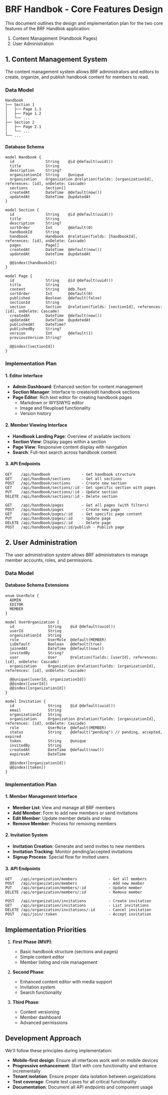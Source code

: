 # BRF Handbok - Core Features Design

This document outlines the design and implementation plan for the two core features of the BRF Handbok application:

1. Content Management (Handbook Pages)
2. User Administration

## 1. Content Management System

The content management system allows BRF administrators and editors to create, organize, and publish handbook content for members to read.

### Data Model

```
Handbook
├── Section 1
│   ├── Page 1.1
│   ├── Page 1.2
│   └── ...
├── Section 2
│   ├── Page 2.1
│   └── ...
└── ...
```

#### Database Schema

```prisma
model Handbook {
  id              String    @id @default(uuid())
  title           String
  description     String?
  organizationId  String    @unique
  organization    Organization @relation(fields: [organizationId], references: [id], onDelete: Cascade)
  sections        Section[]
  createdAt       DateTime  @default(now())
  updatedAt       DateTime  @updatedAt
}

model Section {
  id              String    @id @default(uuid())
  title           String
  description     String?
  sortOrder       Int       @default(0)
  handbookId      String
  handbook        Handbook  @relation(fields: [handbookId], references: [id], onDelete: Cascade)
  pages           Page[]
  createdAt       DateTime  @default(now())
  updatedAt       DateTime  @updatedAt

  @@index([handbookId])
}

model Page {
  id              String    @id @default(uuid())
  title           String
  content         String    @db.Text
  sortOrder       Int       @default(0)
  published       Boolean   @default(false)
  sectionId       String
  section         Section   @relation(fields: [sectionId], references: [id], onDelete: Cascade)
  createdAt       DateTime  @default(now())
  updatedAt       DateTime  @updatedAt
  publishedAt     DateTime?
  publishedBy     String?
  version         Int       @default(1)
  previousVersion String?

  @@index([sectionId])
}
```

### Implementation Plan

#### 1. Editor Interface

- **Admin Dashboard**: Enhanced section for content management
- **Section Manager**: Interface to create/edit handbook sections
- **Page Editor**: Rich text editor for creating handbook pages
  - Markdown or WYSIWYG editor
  - Image and fileupload functionality
  - Version history

#### 2. Member Viewing Interface

- **Handbook Landing Page**: Overview of available sections
- **Section View**: Display pages within a section
- **Page View**: Responsive content display with navigation
- **Search**: Full-text search across handbook content

#### 3. API Endpoints

```
GET    /api/handbook              - Get handbook structure
GET    /api/handbook/sections     - Get all sections
POST   /api/handbook/sections     - Create new section
GET    /api/handbook/sections/:id - Get specific section with pages
PUT    /api/handbook/sections/:id - Update section
DELETE /api/handbook/sections/:id - Delete section

GET    /api/handbook/pages        - Get all pages (with filters)
POST   /api/handbook/pages        - Create new page
GET    /api/handbook/pages/:id    - Get specific page content
PUT    /api/handbook/pages/:id    - Update page
DELETE /api/handbook/pages/:id    - Delete page
POST   /api/handbook/pages/:id/publish - Publish page
```

## 2. User Administration

The user administration system allows BRF administrators to manage member accounts, roles, and permissions.

### Data Model

#### Database Schema Extensions

```prisma
enum UserRole {
  ADMIN
  EDITOR
  MEMBER
}

model UserOrganization {
  id               String    @id @default(uuid())
  userId           String
  organizationId   String
  role             UserRole  @default(MEMBER)
  isDefault        Boolean   @default(true)
  joinedAt         DateTime  @default(now())
  invitedBy        String?
  user             User      @relation(fields: [userId], references: [id], onDelete: Cascade)
  organization     Organization @relation(fields: [organizationId], references: [id], onDelete: Cascade)

  @@unique([userId, organizationId])
  @@index([userId])
  @@index([organizationId])
}

model Invitation {
  id               String    @id @default(uuid())
  email            String
  organizationId   String
  organization     Organization @relation(fields: [organizationId], references: [id], onDelete: Cascade)
  role             UserRole  @default(MEMBER)
  status           String    @default("pending") // pending, accepted, expired
  token            String    @unique
  invitedBy        String
  createdAt        DateTime  @default(now())
  expiresAt        DateTime

  @@index([organizationId])
  @@index([token])
}
```

### Implementation Plan

#### 1. Member Management Interface

- **Member List**: View and manage all BRF members
- **Add Member**: Form to add new members or send invitations
- **Edit Member**: Update member details and roles
- **Remove Member**: Process for removing members

#### 2. Invitation System

- **Invitation Creation**: Generate and send invites to new members
- **Invitation Tracking**: Monitor pending/accepted invitations
- **Signup Process**: Special flow for invited users

#### 3. API Endpoints

```
GET    /api/organization/members              - Get all members
POST   /api/organization/members              - Add new member
PUT    /api/organization/members/:id          - Update member
DELETE /api/organization/members/:id          - Remove member

POST   /api/organization/invitations          - Create invitation
GET    /api/organization/invitations          - List invitations
DELETE /api/organization/invitations/:id      - Cancel invitation
POST   /api/join/:token                       - Accept invitation
```

## Implementation Priorities

1. **First Phase (MVP)**:
   - Basic handbook structure (sections and pages)
   - Simple content editor
   - Member listing and role management

2. **Second Phase**:
   - Enhanced content editor with media support
   - Invitation system
   - Search functionality

3. **Third Phase**:
   - Content versioning
   - Member dashboard
   - Advanced permissions

## Development Approach

We'll follow these principles during implementation:

- **Mobile-first design**: Ensure all interfaces work well on mobile devices
- **Progressive enhancement**: Start with core functionality and enhance incrementally
- **Tenant isolation**: Ensure proper data isolation between organizations
- **Test coverage**: Create test cases for all critical functionality
- **Documentation**: Document all API endpoints and component usage 